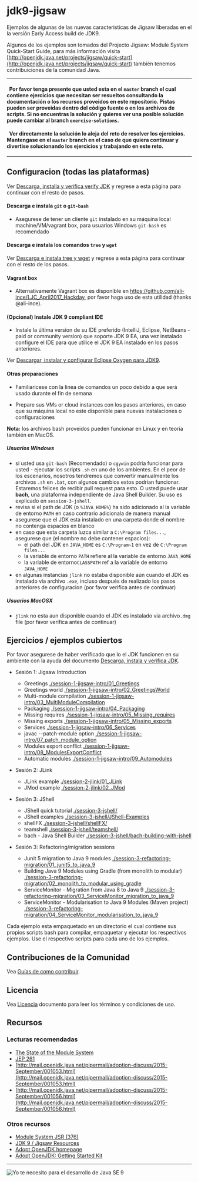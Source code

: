 # jdk9-jigsaw

Ejemplos de algunas de las nuevas caracteristicas de Jigsaw liberadas en el la versión Early Access build de JDK9.

Algunos de los ejemplos son tomados del Projecto Jigsaw: Module System Quick-Start Guide, para más información visita [http://openjdk.java.net/projects/jigsaw/quick-start](http://openjdk.java.net/projects/jigsaw/quick-start) también tenemos contribuiciones de la comunidad Java.

___


####   Por favor  tenga presente que usted esta en el `master` branch el cual contiene ejercicios que necesitan ser resueltos consultando la documentación o los recursos proveidos en este repositorio. Pistas pueden ser proveidas dentro del código fuente o en los archivos de scripts. Si no encuentras la solución y quieres ver una posible solución puede cambiar al branch `exercise-solutions`. 

####   Ver directamente la solución lo aleja del reto de resolver los ejercicios. Mantengase en el `master` branch en el caso de que quiera continuar y divertise solucionando los  ejercicios y trabajando en este reto.

___

## Configuracion (todas las plataformas)

Ver [Descarga, installa y verifica verify JDK](setupAndVerifyJDK.md) y regrese a esta página para continuar con el resto de pasos.
         
#### Descarga e instala `git` o `git-bash`

- Asegurese de tener un cliente `git` instalado en su máquina local machine/VM/vagrant box, para usuarios Windows `git-bash` es recomendado 

#### Descarga e instala los comandos `tree` y `wget`

Ver [Descarga e instala tree y wget](setupTreeAndWget.md) y regrese a esta página para continuar con el resto de los pasos.

#### Vagrant box

- Alternativamente Vagrant box es disponible en https://github.com/ali-ince/LJC_April2017_Hackday, por favor haga uso de esta utilidad (thanks @ali-ince).

#### (Opcional) Instale JDK 9 compliant IDE

- Instale la última version de su IDE preferido (IntelliJ, Eclipse, NetBeans - paid or community version) que soporte JDK 9 EA, una vez instalado configure el IDE para que utilice el JDK 9 EA instalado en los pasos anteriores.

Ver [Descargar, instalar y configurar Eclipse Oxygen para JDK9](setupEclipseOxygen.md).

#### Otras preparaciones

- Familiaricese con la linea de comandos un poco debido a que será usado durante el fin de semana

- Prepare sus VMs or cloud instances con los pasos anteriores, en caso que su máquina local no este disponible para nuevas instalaciones o configuraciones 

**Nota:** los archivos bash proveidos pueden funcionar en Linux y en teoría también en MacOS.

##### Usuarios Windows

 - si usted usa `git-bash` (Recomendado) o `cgywin` podria funcionar para usted - ejecutar los scripts `.sh` en uno de los ambientes. En el peor de los escenarios, nosotros tendremos que convertir manualmente los archivos `.sh` en `.bat`, con algunos cambios estos podrian funcionar. Estaremos felices de recibir pull request para esto. O usted puede usar **bach**, una plataforma independiente de Java Shell Builder. Su uso es explicado en `session-3-jshell`.
 - revisa si el path de JDK (o `%JAVA_HOME%`) ha sido adicionado al la variable de entorno `PATH` en caso contrario adicionala de manera manual
 - asegurese que el JDK esta instalado en una carpeta donde el nombre no contenga espacios en blanco
 - en caso que esta carpeta luzca similar a `C:\Program files...`, asegurese que (el nombre no debe contener espacios):
    - el path del JDK en `JAVA_HOME` es `C:\Program~1` en vez de `C:\Program files...`
    - la variable de entorno `PATH` refiere al la variable de entorno `JAVA_HOME`
    - la variable de entorno`CLASSPATH` ref a la variable de entorno `JAVA_HOME`
 - en algunas instancias `jlink` no estaba disponible aún cuando el JDK es instalado via archivo `.exe`, incluso después de realizado los pasos anteriores de configuracion (por favor verifica antes de continuar)

##### Usuarios MacOSX
 - `jlink` no esta aun disponible cuando el JDK es instalado via archivo`.dmg` file (por favor verifica antes de continuar)

## Ejercicios / ejemplos cubiertos

Por favor asegurese de haber verificado que lo el JDK funcionen en su ambiente con la ayuda del documento [Descarga, instala y verifica JDK](setupAndVerifyJDK.md). 

- Sesión 1: Jigsaw Introduction
   - Greetings [./session-1-jigsaw-intro/01_Greetings](./session-1-jigsaw-intro/01_Greetings)
   - Greetings world [./session-1-jigsaw-intro/02_GreetingsWorld](./session-1-jigsaw-intro/02_GreetingsWorld)
   - Multi-module compilation [./session-1-jigsaw-intro/03_MultiModuleCompilation](./session-1-jigsaw-intro/03_MultiModuleCompilation)
   - Packaging [./session-1-jigsaw-intro/04_Packaging](./session-1-jigsaw-intro/04_Packaging)
   - Missing requires [./session-1-jigsaw-intro/05_Missing_requires](./session-1-jigsaw-intro/05_Missing_requires)
   - Missing exports [./session-1-jigsaw-intro/05_Missing_exports](./session-1-jigsaw-intro/05_Missing_exports)
   - Services [./session-1-jigsaw-intro/06_Services](./session-1-jigsaw-intro/06_Services)
   - javac --patch-module option [./session-1-jigsaw-intro/07_patch_module_option](session-1-jigsaw-intro/07_patch_module_option)
   - Modules export conflict [./session-1-jigsaw-intro/08_ModulesExportConflict](session-1-jigsaw-intro/08_ModulesExportConflict)
   - Automatic modules [./session-1-jigsaw-intro/09_Automodules](session-1-jigsaw-intro/09_Automodules)

- Sesión 2: JLink
   - JLink example [./session-2-jlink/01_JLink](session-2-jlink/01_JLink)
   - JMod example [./session-2-jlink/02_JMod](session-2-jlink/02_JMod) 

- Sesión 3: JShell
   - JShell quick tutorial [./session-3-jshell/](./session-3-jshell/)
   - JShell examples [./session-3-jshell/JShell-Examples](./session-3-jshell/JShell-Examples)
   - shellFX [./session-3-jshell/shellFX/](./session-3-jshell/shellFX/)
   - teamshell [./session-3-jshell/teamshell/](./session-3-jshell/teamshell/)
   - bach - Java Shell Builder [./session-3-jshell/bach-building-with-jshell](./session-3-jshell/bach-building-with-jshell)
   
- Sesión 3: Refactoring/migration sessions
   - Junit 5 migration to Java 9 modules [./session-3-refactoring-migration/01_junit5_to_java_9](session-3-refactoring-migration/01_junit5_to_java_9)
   - Building Java 9 Modules using Gradle (from monolith to modular) [./session-3-refactoring-migration/02_monolith_to_modular_using_gradle](session-3-refactoring-migration/02_monolith_to_modular_using_gradle)
   - ServiceMonitor - Migration from Java 8 to Java 9 [./session-3-refactoring-migration/03_ServiceMonitor_migration_to_java_9](session-3-refactoring-migration/03_ServiceMonitor_migration_to_java_9)
   - ServiceMonitor - Modularisation to Java 9 Modules (Maven project) [./session-3-refactoring-migration/04_ServiceMonitor_modularisation_to_java_9](session-3-refactoring-migration/04_ServiceMonitor_modularisation_to_java_9)
        
Cada ejemplo esta empaquetado en un directorio el cual contiene sus propios scripts bash para compilar, empaquetar y ejecutar los respectivos ejemplos. Use el respectivo scripts para cada uno de los ejemplos.

## Contribuciones de la Comunidad

Vea [Guías de como contribuir](CONTRIBUTING.md).

## Licencia

Vea [Licencia](LICENSE) documento para leer los términos y condiciones de uso.

## Recursos

### Lecturas recomendadas
- [The State of the Module System](http://openjdk.java.net/projects/jigsaw/spec/sotms/)
- [JEP 261](http://openjdk.java.net/jeps/261)
- [http://mail.openjdk.java.net/pipermail/adoption-discuss/2015-September/001053.html](http://mail.openjdk.java.net/pipermail/adoption-discuss/2015-September/001053.html) <br/>
- [http://mail.openjdk.java.net/pipermail/adoption-discuss/2015-September/001056.html](http://mail.openjdk.java.net/pipermail/adoption-discuss/2015-September/001056.html)

### Otros recursos
- [Module System JSR (376)](https://www.jcp.org/en/jsr/detail?id=376)
- [JDK 9 / Jigsaw Resources](./Java-9-Resources.md)
- [Adopt OpenJDK homepage](https://adoptopenjdk.java.net/)
- [Adopt OpenJDK: Getting Started Kit](http://bit.ly/1NUkPWw)

---

![Yo te necesito para el desarrollo de Java SE 9](../I-need-you-for-Java-SE-9-development.png "Yo te necesito para el desarrollo de Java SE 9")
